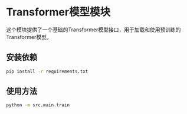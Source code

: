 # Transformer模型模块

这个模块提供了一个基础的Transformer模型接口，用于加载和使用预训练的Transformer模型。

## 安装依赖

```bash
pip install -r requirements.txt
```

## 使用方法
```bash
python -m src.main.train
```
